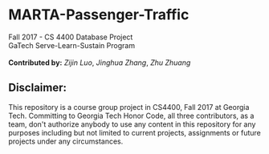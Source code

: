 # MARTA-Passenger-Traffic
Fall 2017 - CS 4400 Database Project <br/>
GaTech Serve-Learn-Sustain Program <br/>
<br/>
__Contributed by:__ *Zijin Luo*, *Jinghua Zhang*, *Zhu Zhuang* 

## Disclaimer:
This repository is a course group project in CS4400, Fall 2017 at Georgia Tech. Committing to Georgia Tech Honor Code, all three contributors, as a team, don't authorize anybody to use any content in this repository for any purposes including but not limited to current projects, assignments or future projects under any circumstances. 
